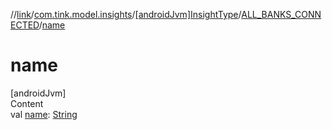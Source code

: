 //[link](../../../index.md)/[com.tink.model.insights](../../index.md)/[[androidJvm]InsightType](../index.md)/[ALL_BANKS_CONNECTED](index.md)/[name](name.md)



# name  
[androidJvm]  
Content  
val [name](name.md): [String](https://kotlinlang.org/api/latest/jvm/stdlib/kotlin/-string/index.html)  




